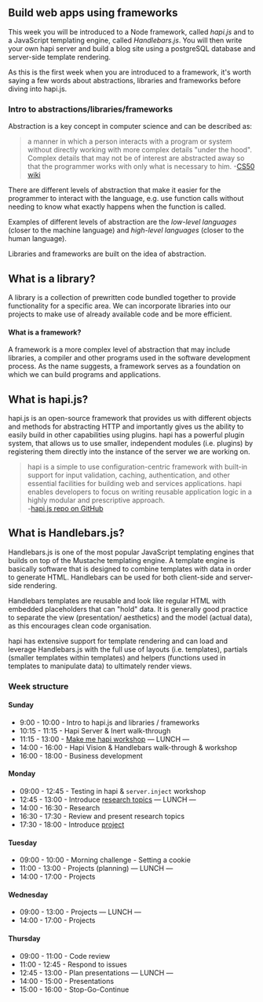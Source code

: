 ## Build web apps using frameworks

This week you will be introduced to a Node framework, called *hapi.js* and to a
JavaScript templating engine, called *Handlebars.js*. You will then write your
own hapi server and build a blog site using a postgreSQL database and server-side
template rendering.

As this is the first week when you are introduced to a framework, it's worth
saying a few words about abstractions, libraries and frameworks before diving
into hapi.js.

### Intro to abstractions/libraries/frameworks
Abstraction is a key concept in computer science and can be described as:
> a manner in which a person interacts with a program or system without directly
working with more complex details "under the hood". Complex details that may not
be of interest are abstracted away so that the programmer works with only what
is necessary to him.
-[CS50 wiki](http://cs50.wiki/Abstraction)

There are different levels of abstraction that make it easier for the programmer
to interact with the language, e.g. use function calls without needing to know
what exactly happens when the function is called.

Examples of different levels of abstraction are the *low-level languages* (closer
to the machine language) and *high-level languages* (closer to the human language).

Libraries and frameworks are built on the idea of abstraction.

## What is a library?
A library is a collection of prewritten code bundled together to provide
functionality for a specific area. We can incorporate libraries into our projects
to make use of already available code and be more efficient.

#### What is a framework?
A framework is a more complex level of abstraction that may include libraries,
a compiler and other programs used in the software development process. As the
name suggests, a framework serves as a foundation on which we can build programs
and applications.

## What is hapi.js?

hapi.js is an open-source framework that provides us with different objects and
methods for abstracting HTTP and importantly gives us the ability to easily build
in other capabilities using plugins. hapi has a powerful plugin system, that
allows us to use smaller, independent modules (i.e. plugins) by registering them
directly into the instance of the server we are working on.

>hapi is a simple to use configuration-centric framework with built-in support
for input validation, caching, authentication, and other essential facilities
for building web and services applications. hapi enables developers to focus on
writing reusable application logic in a highly modular and prescriptive approach.  
-[hapi.js repo on GitHub](https://github.com/hapijs/hapi)

## What is Handlebars.js?

Handlebars.js is one of the most popular JavaScript templating engines that builds
on top of the Mustache templating engine. A template engine is basically software
that is designed to combine templates with data in order to generate HTML.
Handlebars can be used for both client-side and server-side rendering.

Handlebars templates are reusable and look like regular HTML with embedded
placeholders that can "hold" data. It is generally good practice to separate the
view (presentation/ aesthetics) and the model (actual data), as this encourages
clean code organisation.

hapi has extensive support for template rendering and can load and leverage Handlebars.js
with the full use of layouts (i.e. templates), partials (smaller templates within
templates) and helpers (functions used in templates to manipulate data) to
ultimately render views.

### Week structure

#### Sunday
- 9:00 - 10:00 - Intro to hapi.js and libraries / frameworks
- 10:15 - 11:15 - Hapi Server & Inert walk-through
- 11:15 - 13:00 - [Make me hapi workshop](https://github.com/hapijs/makemehapi)
— LUNCH —
- 14:00 - 16:00 - Hapi Vision & Handlebars walk-through & workshop
- 16:00 - 18:00 - Business development

#### Monday
- 09:00 - 12:45 - Testing in hapi & `server.inject` workshop
- 12:45 - 13:00 - Introduce [research topics](./research-afternoon.md)
— LUNCH —
- 14:00 - 16:30 - Research
- 16:30 - 17:30 - Review and present research topics
- 17:30 - 18:00 - Introduce [project](./project.md)

#### Tuesday
- 09:00 - 10:00 - Morning challenge - Setting a cookie
- 11:00 - 13:00 - Projects (planning)
— LUNCH —
- 14:00 - 17:00 - Projects

#### Wednesday
- 09:00 - 13:00 - Projects
— LUNCH —
- 14:00 - 17:00 - Projects

#### Thursday
- 09:00 - 11:00 - Code review
- 11:00 - 12:45 - Respond to issues
- 12:45 - 13:00 - Plan presentations
— LUNCH —
- 14:00 - 15:00 - Presentations
- 15:00 - 16:00 - Stop-Go-Continue
